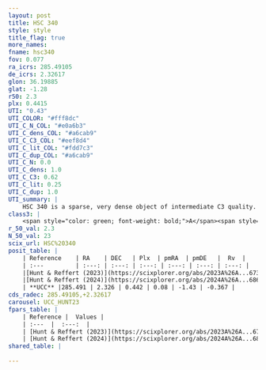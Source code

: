 ```yaml
---
layout: post
title: HSC 340
style: style
title_flag: true
more_names: 
fname: hsc340
fov: 0.077
ra_icrs: 285.49105
de_icrs: 2.32617
glon: 36.19885
glat: -1.28
r50: 2.3
plx: 0.4415
UTI: "0.43"
UTI_COLOR: "#fff8dc"
UTI_C_N_COL: "#e0a6b3"
UTI_C_dens_COL: "#a6cab9"
UTI_C_C3_COL: "#eef8d4"
UTI_C_lit_COL: "#fdd7c3"
UTI_C_dup_COL: "#a6cab9"
UTI_C_N: 0.0
UTI_C_dens: 1.0
UTI_C_C3: 0.62
UTI_C_lit: 0.25
UTI_C_dup: 1.0
UTI_summary: |
    HSC 340 is a sparse, very dense object of intermediate C3 quality. It was recently reported in the literature.<br><br><span style="color: #99180f; font-weight: bold;">Warning: </span>contains less than 25 stars with <i>P>0.5</i> estimated.
class3: |
    <span style="color: green; font-weight: bold;">A</span><span style="color: red; font-weight: bold;">C</span>
r_50_val: 2.3
N_50_val: 23
scix_url: HSC%20340
posit_table: |
    | Reference    | RA    | DEC   | Plx  | pmRA  | pmDE   |  Rv  |
    | :---         | :---: | :---: | :---: | :---: | :---: | :---: |
    |[Hunt & Reffert (2023)](https://scixplorer.org/abs/2023A%26A...673A.114H) | 285.491 | 2.322 | 0.459 | 0.097 | -1.432 | -- |
    |[Hunt & Reffert (2024)](https://scixplorer.org/abs/2024A%26A...686A..42H) | 285.491 | 2.322 | 0.459 | 0.097 | -1.432 | -- |
    | **UCC** |285.491 | 2.326 | 0.442 | 0.08 | -1.43 | -0.367 | 
cds_radec: 285.49105,+2.32617
carousel: UCC_HUNT23
fpars_table: |
    | Reference |  Values |
    | :---  |  :---:  |
    | [Hunt & Reffert (2023)](https://scixplorer.org/abs/2023A%26A...673A.114H) | `AV50=5.303, diffAV50=1.942, MOD50=11.473, logAge50=9.515` |
    | [Hunt & Reffert (2024)](https://scixplorer.org/abs/2024A%26A...686A..42H) | `MassJ=5102.96` |
shared_table: |
    
---
```

